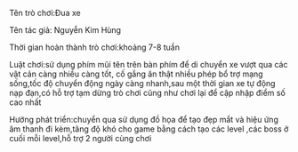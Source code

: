 
Tên trò chơi:Đua xe

Tên tác giả: Nguyễn  Kim Hùng

Thời gian hoàn thành trò chơi:khoảng  7-8 tuần

Luật chơi:sử dụng phím mũi tên trên bàn phím để di chuyển xe vượt qua các vật cản càng nhiều càng tốt,
cố  gắng ăn thật nhiều phép bổ trợ mạng sống,tốc độ  chuyển động  ngày càng nhanh,sau một thời gian
xe tự động nạp đạn,có hỗ trợ tạm dừng trò chơi cũng  như chơi lại để cập nhập  điểm số cao nhất

Hướng phát triển:chuyển qua sử dụng đồ họa để tạo đẹp mắt và hiệu ứng âm thanh đi kèm,tăng độ khó cho game bằng cách tạo các level
,các boss ở cuối mỗi level,hỗ trợ 2 người cùng chơi
